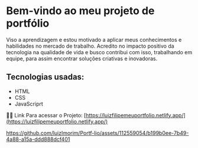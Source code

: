 <h1> Bem-vindo ao meu projeto de portfólio </h1>

<p>Viso a aprendizagem e estou motivado a aplicar meus conhecimentos e habilidades no mercado de trabalho.
Acredito no impacto positivo da tecnologia na qualidade de vida e busco contribui com isso, 
trabalhando em equipe, para assim encontrar soluções criativas e inovadoras.</p>

## Tecnologias usadas:

- HTML
- CSS
- JavaScriprt 


👨‍💻 Link Para acessar o Projeto: [https://luizfilipemeuportfolio.netlify.app/](https://luizfilipemeuportfolio.netlify.app/)

https://github.com/luizlmorim/Portf-lio/assets/112559054/b199b0ee-7b49-4a88-a15a-ddd888dcf401









